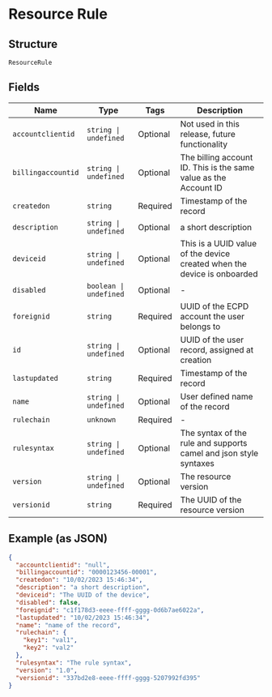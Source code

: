 
# Resource Rule

## Structure

`ResourceRule`

## Fields

| Name | Type | Tags | Description |
|  --- | --- | --- | --- |
| `accountclientid` | `string \| undefined` | Optional | Not used in this release, future functionality |
| `billingaccountid` | `string \| undefined` | Optional | The billing account ID. This is the same value as the Account ID |
| `createdon` | `string` | Required | Timestamp of the record |
| `description` | `string \| undefined` | Optional | a short description |
| `deviceid` | `string \| undefined` | Optional | This is a UUID value of the device created when the device is onboarded |
| `disabled` | `boolean \| undefined` | Optional | - |
| `foreignid` | `string` | Required | UUID of the ECPD account the user belongs to |
| `id` | `string \| undefined` | Optional | UUID of the user record, assigned at creation |
| `lastupdated` | `string` | Required | Timestamp of the record |
| `name` | `string \| undefined` | Optional | User defined name of the record |
| `rulechain` | `unknown` | Required | - |
| `rulesyntax` | `string \| undefined` | Optional | The syntax of the rule and supports camel and json style syntaxes |
| `version` | `string \| undefined` | Optional | The resource version |
| `versionid` | `string` | Required | The UUID of the resource version |

## Example (as JSON)

```json
{
  "accountclientid": "null",
  "billingaccountid": "0000123456-00001",
  "createdon": "10/02/2023 15:46:34",
  "description": "a short description",
  "deviceid": "The UUID of the device",
  "disabled": false,
  "foreignid": "c1f178d3-eeee-ffff-gggg-0d6b7ae6022a",
  "lastupdated": "10/02/2023 15:46:34",
  "name": "name of the record",
  "rulechain": {
    "key1": "val1",
    "key2": "val2"
  },
  "rulesyntax": "The rule syntax",
  "version": "1.0",
  "versionid": "337bd2e8-eeee-ffff-gggg-5207992fd395"
}
```

